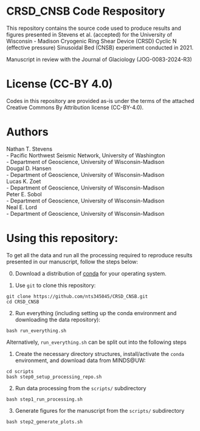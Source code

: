 # CRSD_CNSB Code Respository  
This repository contains the source code used to produce results and figures presented in Stevens et al. (accepted) for the University of Wisconsin - Madison Cryogenic Ring Shear Device (CRSD) Cyclic N (effective pressure) Sinusoidal Bed (CNSB) experiment conducted in 2021.   

Manuscript in review with the Journal of Glaciology (JOG-0083-2024-R3)


# License (CC-BY 4.0) 
Codes in this repository are provided as-is under the terms of the attached Creative Commons By Attribution license (CC-BY-4.0).

# Authors  
Nathan T. Stevens  
    - Pacific Northwest Seismic Network, University of Washington    
    - Department of Geoscience, University of Wisconsin-Madison  
Dougal D. Hansen  
    - Department of Geoscience, University of Wisconsin-Madison  
Lucas K. Zoet  
    - Department of Geoscience, University of Wisconsin-Madison  
Peter E. Sobol  
    - Department of Geoscience, University of Wisconsin-Madison  
Neal E. Lord  
    - Department of Geoscience, University of Wisconsin-Madison  

# Using this repository:  

To get all the data and run all the processing required to reproduce results presented in our manuscript, follow the steps below:  

0) Download a distribution of [conda](https://docs.anaconda.com/miniconda/miniconda-install/) for your operating system.  

1) Use `git` to clone this repository:  
```
git clone https://github.com/nts345045/CRSD_CNSB.git
cd CRSD_CNSB
```

2) Run everything (including setting up the conda environment and downloading the data repository):
```
bash run_everything.sh
```

Alternatively, `run_everything.sh` can be split out into the following steps
1) Create the necessary directory structures, install/activate the `conda` environment, and download data from MINDS@UW:
```
cd scripts
bash step0_setup_processing_repo.sh
```
2) Run data processing from the `scripts/` subdirectory
```
bash step1_run_processing.sh
```
3) Generate figures for the manuscript from the `scripts/` subdirectory
```
bash step2_generate_plots.sh
```
